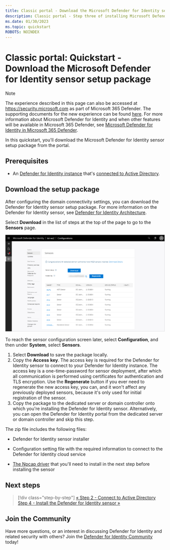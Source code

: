```yaml
---
title: Classic portal - Download the Microsoft Defender for Identity sensor setup package quickstart
description: Classic portal - Step three of installing Microsoft Defender for Identity helps you download the Defender for Identity sensor setup package.
ms.date: 01/30/2023
ms.topic: quickstart
ROBOTS: NOINDEX
---
```


# Classic portal: Quickstart - Download the Microsoft Defender for Identity sensor setup package

> [!NOTE]
> The experience described in this page can also be accessed at <https://security.microsoft.com> as part of Microsoft 365 Defender. The supporting documents for the new experience can be found [here](/microsoft-365/security/defender-identity/sensor-health#add-a-sensor). For more information about Microsoft Defender for Identity and when other features will be available in Microsoft 365 Defender, see [Microsoft Defender for Identity in Microsoft 365 Defender](/microsoft-365/security/defender/microsoft-365-security-center-mdi).

In this quickstart, you'll download the Microsoft Defender for Identity sensor setup package from the portal.

## Prerequisites

- An [Defender for Identity instance](classic-install-step1.md) that's [connected to Active Directory](/defender-for-identity/classic-install-step2).

## Download the setup package

After configuring the domain connectivity settings, you can download the Defender for Identity sensor setup package. For more information on the Defender for Identity sensor, see [Defender for Identity Architecture](architecture.md).

Select **Download** in the list of steps at the top of the page to go to the **Sensors** page.

![Defender for Identity sensor configuration settings](media/sensor-config.png)

To reach the sensor configuration screen later, select **Configuration**, and then under **System**, select **Sensors**.  

1. Select **Download** to save the package locally.
1. Copy the **Access** **key**. The access key is required for the Defender for Identity sensor to connect to your Defender for Identity instance. The access key is a one-time-password for sensor deployment, after which all communication is performed using certificates for authentication and TLS encryption. Use the **Regenerate** button if you ever need to regenerate the new access key, you can, and it won't affect any previously deployed sensors, because it's only used for initial registration of the sensor.
1. Copy the package to the dedicated server or domain controller onto which you're installing the Defender for Identity sensor. Alternatively, you can open the Defender for Identity portal from the dedicated server or domain controller and skip this step.

The zip file includes the following files:

- Defender for Identity sensor installer

- Configuration setting file with the required information to connect to the Defender for Identity cloud service

- [The Npcap driver](/defender-for-identity/technical-faq#winpcap-and-npcap-drivers) that you'll need to install in the next step before installing the sensor

## Next steps

> [!div class="step-by-step"]
> [« Step 2 - Connect to Active Directory](/defender-for-identity/classic-install-step2)
> [Step 4 - Install the Defender for Identity sensor »](/defender-for-identity/install-sensor)

## Join the Community

Have more questions, or an interest in discussing Defender for Identity and related security with others? Join the [Defender for Identity Community](<https://aka.ms/MDIcommunity>) today!